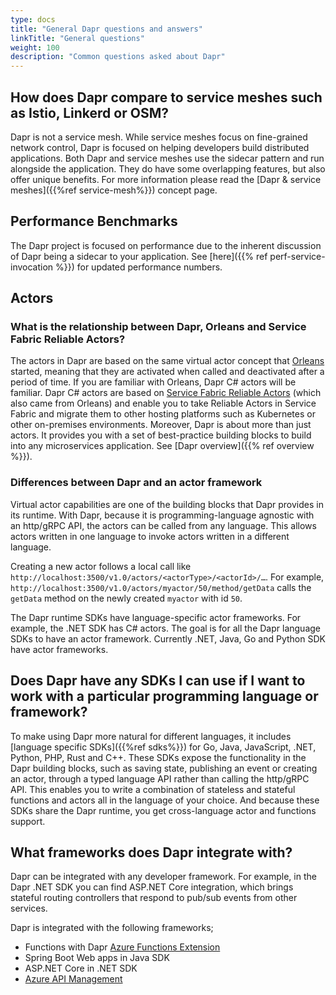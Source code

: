```yaml
---
type: docs
title: "General Dapr questions and answers"
linkTitle: "General questions"
weight: 100
description: "Common questions asked about Dapr"
---
```


## How does Dapr compare to service meshes such as Istio, Linkerd or OSM?
Dapr is not a service mesh. While service meshes focus on fine-grained network control, Dapr is focused on helping developers build distributed applications. Both Dapr and service meshes use the sidecar pattern and run alongside the application. They do have some overlapping features, but also offer unique benefits. For more information please read the [Dapr & service meshes]({{%ref service-mesh%}}) concept page.

## Performance Benchmarks
The Dapr project is focused on performance due to the inherent discussion of Dapr being a sidecar to your application. See [here]({{% ref perf-service-invocation %}}) for updated performance numbers.

## Actors

### What is the relationship between Dapr, Orleans and Service Fabric Reliable Actors?

The actors in Dapr are based on the same virtual actor concept that [Orleans](https://www.microsoft.com/research/project/orleans-virtual-actors/) started, meaning that they are activated when called and deactivated after a period of time. If you are familiar with Orleans, Dapr C# actors will be familiar. Dapr C# actors are based on [Service Fabric Reliable Actors](https://docs.microsoft.com/azure/service-fabric/service-fabric-reliable-actors-introduction) (which also came from Orleans) and enable you to take Reliable Actors in Service Fabric and migrate them to other hosting platforms such as Kubernetes or other on-premises environments.
Moreover, Dapr is about more than just actors. It provides you with a set of best-practice building blocks to build into any microservices application. See [Dapr overview]({{% ref overview %}}).

### Differences between Dapr and an actor framework

Virtual actor capabilities are one of the building blocks that Dapr provides in its runtime. With Dapr, because it is programming-language agnostic with an http/gRPC API, the actors can be called from any language. This allows actors written in one language to invoke actors written in a different language.

Creating a new actor follows a local call like `http://localhost:3500/v1.0/actors/<actorType>/<actorId>/…`. For example, `http://localhost:3500/v1.0/actors/myactor/50/method/getData` calls the `getData` method on the newly created `myactor` with id `50`.

The Dapr runtime SDKs have language-specific actor frameworks. For example, the .NET SDK has C# actors. The goal is for all the Dapr language SDKs to have an actor framework. Currently .NET, Java, Go and Python SDK have actor frameworks.

## Does Dapr have any SDKs I can use if I want to work with a particular programming language or framework?

To make using Dapr more natural for different languages, it includes [language specific SDKs]({{%ref sdks%}}) for Go, Java, JavaScript, .NET,  Python, PHP, Rust and C++. These SDKs expose the functionality in the Dapr building blocks, such as saving state, publishing an event or creating an actor, through a typed language API rather than calling the http/gRPC API. This enables you to write a combination of stateless and stateful functions and actors all in the language of your choice. And because these SDKs share the Dapr runtime, you get cross-language actor and functions support.

## What frameworks does Dapr integrate with?
Dapr can be integrated with any developer framework. For example, in the Dapr .NET SDK you can find ASP.NET Core integration, which brings stateful routing controllers that respond to pub/sub events from other services.

Dapr is integrated with the following frameworks;

- Functions with Dapr [Azure Functions Extension](https://github.com/dapr/azure-functions-extension)
- Spring Boot Web apps in Java SDK
- ASP.NET Core in .NET SDK
- [Azure API Management](https://cloudblogs.microsoft.com/opensource/2020/09/22/announcing-dapr-integration-azure-api-management-service-apim/)
